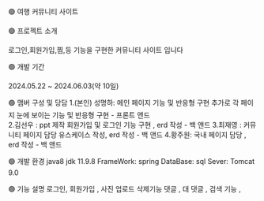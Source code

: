 🟢 여행 커뮤니티 사이트 

🟢 프로젝트 소개 

로그인,회원가입,찜,등 기능을 구현한 커뮤니티 사이트 입니다

🟢 개발 기간 

2024.05.22 ~ 2024.06.03(약 10일)

🟢 맴버 구성 및 당담 
1.(본인) 성명하: 메인 페이지 기능 및 반응형 구현 추가로 각 페이지 눈에 보이는 기능 및 반응형 구현 - 프론트 앤드   
2.김선우 : ppt 제작 회원가입 및 로그인 기능 구현 , erd 작성 - 백 앤드 
3.최재영 : 커뮤니티 페이지 담당 유스케이스 작성, erd 작성 - 백 앤드
4.황주원: 국내 페이지 담당 , erd 작성 - 백 앤드

🟢 개발 환경 
java8
jdk 11.9.8
FrameWork: spring
DataBase: sql
Sever: Tomcat 9.0

🟢 기능 설명 
로그인, 회원가입 , 사진 업로드  삭제기능
댓글 , 대 댓글 , 검색 기능 , 
